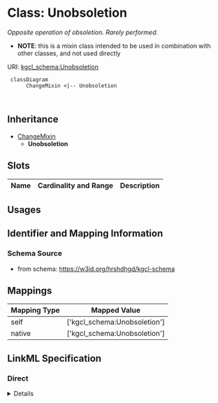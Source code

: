 # Class: Unobsoletion
_Opposite operation of obsoletion. Rarely performed._




* __NOTE__: this is a mixin class intended to be used in combination with other classes, and not used directly


URI: [kgcl_schema:Unobsoletion](https://w3id.org/kgcl-schema/Unobsoletion)




```mermaid
 classDiagram
      ChangeMixin <|-- Unobsoletion
      
      

```





## Inheritance
* [ChangeMixin](ChangeMixin.md)
    * **Unobsoletion**



## Slots

| Name | Cardinality and Range  | Description  |
| ---  | ---  | --- |


## Usages



## Identifier and Mapping Information







### Schema Source


* from schema: https://w3id.org/hrshdhgd/kgcl-schema







## Mappings

| Mapping Type | Mapped Value |
| ---  | ---  |
| self | ['kgcl_schema:Unobsoletion'] |
| native | ['kgcl_schema:Unobsoletion'] |


## LinkML Specification

<!-- TODO: investigate https://stackoverflow.com/questions/37606292/how-to-create-tabbed-code-blocks-in-mkdocs-or-sphinx -->

### Direct

<details>
```yaml
name: unobsoletion
description: Opposite operation of obsoletion. Rarely performed.
from_schema: https://w3id.org/hrshdhgd/kgcl-schema
see_also:
- http://wiki.geneontology.org/index.php/Restoring_an_Obsolete_Ontology_Term
rank: 1000
is_a: change mixin
mixin: true
slot_usage:
  has undo:
    name: has undo
    range: obsoletion

```
</details>

### Induced

<details>
```yaml
name: unobsoletion
description: Opposite operation of obsoletion. Rarely performed.
from_schema: https://w3id.org/hrshdhgd/kgcl-schema
see_also:
- http://wiki.geneontology.org/index.php/Restoring_an_Obsolete_Ontology_Term
rank: 1000
is_a: change mixin
mixin: true
slot_usage:
  has undo:
    name: has undo
    range: obsoletion

```
</details>